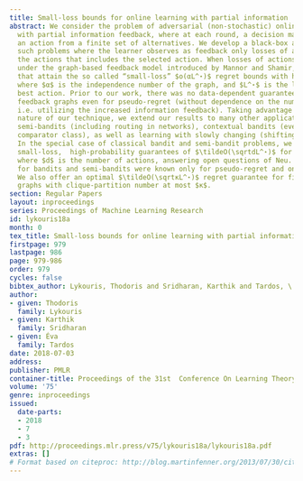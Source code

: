 ```yaml
---
title: Small-loss bounds for online learning with partial information
abstract: We consider the problem of adversarial (non-stochastic) online learning
  with partial information feedback, where at each round, a decision maker selects
  an action from a finite set of alternatives. We develop a black-box approach for
  such problems where the learner observes as feedback only losses of a subset of
  the actions that includes the selected action. When losses of actions are non-negative,
  under the graph-based feedback model introduced by Mannor and Shamir, we offer algorithms
  that attain the so called “small-loss” $o(αL^⋆)$ regret bounds with high probability,
  where $α$ is the independence number of the graph, and $L^⋆$ is the loss of the
  best action. Prior to our work, there was no data-dependent guarantee for general
  feedback graphs even for pseudo-regret (without dependence on the number of actions,
  i.e. utilizing the increased information feedback). Taking advantage of the black-box
  nature of our technique, we extend our results to many other applications such as
  semi-bandits (including routing in networks), contextual bandits (even with an infinite
  comparator class), as well as learning with slowly changing (shifting) comparators.
  In the special case of classical bandit and semi-bandit problems, we provide optimal
  small-loss,  high-probability guarantees of $\tildeO(\sqrtdL^⋆)$ for actual regret,
  where $d$ is the number of actions, answering open questions of Neu.  Previous bounds
  for bandits and semi-bandits were known only for pseudo-regret and only in expectation.
  We also offer an optimal $\tildeO(\sqrtκL^⋆)$ regret guarantee for fixed feedback
  graphs with clique-partition number at most $κ$.
section: Regular Papers
layout: inproceedings
series: Proceedings of Machine Learning Research
id: lykouris18a
month: 0
tex_title: Small-loss bounds for online learning with partial information
firstpage: 979
lastpage: 986
page: 979-986
order: 979
cycles: false
bibtex_author: Lykouris, Thodoris and Sridharan, Karthik and Tardos, \'Eva
author:
- given: Thodoris
  family: Lykouris
- given: Karthik
  family: Sridharan
- given: Éva
  family: Tardos
date: 2018-07-03
address: 
publisher: PMLR
container-title: Proceedings of the 31st  Conference On Learning Theory
volume: '75'
genre: inproceedings
issued:
  date-parts:
  - 2018
  - 7
  - 3
pdf: http://proceedings.mlr.press/v75/lykouris18a/lykouris18a.pdf
extras: []
# Format based on citeproc: http://blog.martinfenner.org/2013/07/30/citeproc-yaml-for-bibliographies/
---
```

